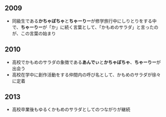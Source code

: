 ## 2009
* 同級生である**かちゃぼちゃ**と**ちゃーりー**が修学旅行中にしりとりをする中で、**ちゃーりー**が「か」に続く言葉として、「かもめのサラダ」と言ったのが、この言葉の始まり

## 2010
* 高校でかもめのサラダの象徴である**あんでぃ**と**かちゃぼちゃ**、**ちゃーりー**が出会う
* 高校在学中に創作活動をする仲間内の呼び名として、かもめのサラダが徐々に定着

## 2013
* 高校卒業後もゆるくかもめのサラダとしてのつながりが継続

## 